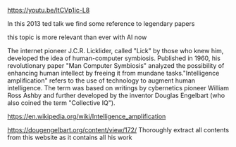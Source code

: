 https://youtu.be/ltCVp1ic-L8

In this 2013 ted talk we find some reference to legendary papers

this topic is more relevant than ever with AI now

The internet pioneer J.C.R. Licklider, called "Lick" by those who knew him, developed the idea of human-computer symbiosis. Published in 1960, his revolutionary paper "Man Computer Symbiosis" analyzed the possibility of enhancing human intellect by freeing it from mundane tasks."Intelligence amplification" refers to the use of technology to augment human intelligence. The term was based on writings by cybernetics pioneer William Ross Ashby and further developed by the inventor Douglas Engelbart (who also coined the term "Collective IQ").

https://en.wikipedia.org/wiki/Intelligence_amplification

https://dougengelbart.org/content/view/172/
Thoroughly extract all contents from this website as it contains all his work
